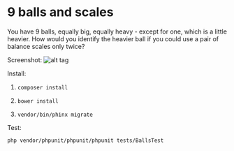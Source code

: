 # 9 balls and scales
You have 9 balls, equally big, equally heavy - except for one, which is a little heavier.
How would you identify the heavier ball if you could use a pair of balance scales only twice?

Screenshot:
![alt tag](http://dev.ibelik.com/9balls/screenshoot.png)

Install:

1. `composer install`

2. `bower install`

3. `vendor/bin/phinx migrate`

Test:

`php vendor/phpunit/phpunit/phpunit tests/BallsTest`

